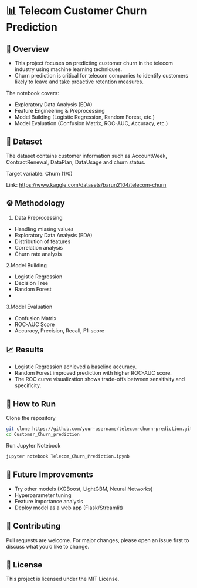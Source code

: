 # 📊 Telecom Customer Churn Prediction
## 📌 Overview

- This project focuses on predicting customer churn in the telecom industry using machine learning techniques.
- Churn prediction is critical for telecom companies to identify customers likely to leave and take proactive retention measures.

The notebook covers:
- Exploratory Data Analysis (EDA)
- Feature Engineering & Preprocessing
- Model Building (Logistic Regression, Random Forest, etc.)
- Model Evaluation (Confusion Matrix, ROC-AUC, Accuracy, etc.)

## 📂 Dataset

The dataset contains customer information such as AccountWeek, ContractRenewal, DataPlan, DataUsage and churn status.

Target variable: Churn (1/0)

Link: https://www.kaggle.com/datasets/barun2104/telecom-churn

## ⚙️ Methodology

1. Data Preprocessing
  - Handling missing values
  - Exploratory Data Analysis (EDA)
  - Distribution of features
  - Correlation analysis
  - Churn rate analysis

2.Model Building

- Logistic Regression
- Decision Tree
- Random Forest
-
3.Model Evaluation
- Confusion Matrix
- ROC-AUC Score
- Accuracy, Precision, Recall, F1-score

## 📈 Results

- Logistic Regression achieved a baseline accuracy.
- Random Forest improved prediction with higher ROC-AUC score.
- The ROC curve visualization shows trade-offs between sensitivity and specificity.

## 🚀 How to Run

Clone the repository
```bash
git clone https://github.com/your-username/telecom-churn-prediction.git
cd Customer_Churn_prediction
```

Run Jupyter Notebook
```bash
jupyter notebook Telecom_Churn_Prediction.ipynb
```
## 📌 Future Improvements

- Try other models (XGBoost, LightGBM, Neural Networks)
- Hyperparameter tuning
- Feature importance analysis
- Deploy model as a web app (Flask/Streamlit)

## 🤝 Contributing

Pull requests are welcome. For major changes, please open an issue first to discuss what you’d like to change.

## 📜 License

This project is licensed under the MIT License.
